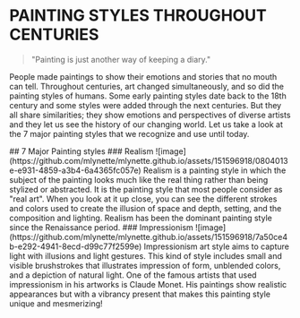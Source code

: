# **PAINTING STYLES THROUGHOUT CENTURIES**
> "Painting is just another way of keeping a diary."
<p>People made paintings to show their emotions and stories that no mouth can tell. Throughout centuries, art changed simultaneously, and so did the painting styles of humans. Some early painting styles date back to the 18th century and some styles were added through the next centuries. But they all share similarities; they show emotions and perspectives of diverse artists and they let us see the history of our changing world. Let us take a look at the 7 major painting styles that we recognize and use until today.</p>
## 7 Major Painting styles 
### Realism 
![image](https://github.com/mlynette/mlynette.github.io/assets/151596918/0804013e-e931-4859-a3b4-6a4365fc057e)
Realism is a painting style in which the subject of the painting looks much like the real thing rather than being stylized or abstracted. It is the painting style that most people consider as "real art". When you look at it up close, you can see the different strokes and colors used to create the illusion of space and depth, setting, and the composition and lighting. Realism has been the dominant painting style since the Renaissance period. 
### Impressionism
![image](https://github.com/mlynette/mlynette.github.io/assets/151596918/7a50ce4b-e292-4941-8ecd-d99c77f2599e)
Impressionism art style aims to capture light with illusions and light gestures. This kind of style includes small and visible brushstrokes that illustrates impression of form, unblended colors, and a depiction of natural light. One of the famous artists that used impressionism in his artworks is Claude Monet. His paintings show realistic appearances but with a vibrancy present that makes this painting style unique and mesmerizing! 
